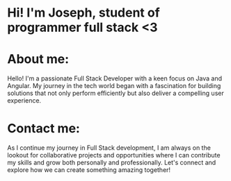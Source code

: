 # Hi! I'm Joseph, student of programmer full stack <3
# About me:
Hello! I'm a passionate Full Stack Developer with a keen focus on Java and Angular. My journey in the tech world began with a fascination for building solutions that not only perform efficiently but also deliver a compelling user experience.
# Contact me:
As I continue my journey in Full Stack development, I am always on the lookout for collaborative projects and opportunities where I can contribute my skills and grow both personally and professionally. Let's connect and explore how we can create something amazing together!
